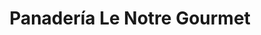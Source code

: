 ---
title: "Panadería Le Notre Gourmet"
url: /san-antonio-de-los-altos/panaderia-le-notre-gourmet/
shop: Bäckerei
---